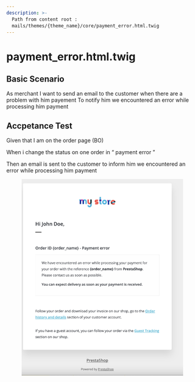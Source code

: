 ```yaml
---
description: >-
  Path from content root :
  mails/themes/{theme_name}/core/payment_error.html.twig
---
```


# payment\_error.html.twig

## Basic Scenario

As merchant I want to send an email to the customer when there are a problem with him payement To notify him we encountered an error while processing him payment

## Accpetance Test

Given that I am on the order page (BO)

When i change the status on one order in “ payment error ”

Then an email is sent to the customer to inform him we encountered an error while processing him payment



<figure><img src="../../../.gitbook/assets/Untitled (20).png" alt=""><figcaption></figcaption></figure>
